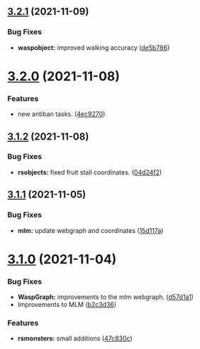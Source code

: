 ## [3.2.1](https://github.com/Torwent/WaspLib/compare/v3.2.0...v3.2.1) (2021-11-09)


### Bug Fixes

* **waspobject:** improved walking accuracy ([de5b786](https://github.com/Torwent/WaspLib/commit/de5b786d33ecbae451c43b3c1e309b74da842134))



# [3.2.0](https://github.com/Torwent/WaspLib/compare/v3.1.2...v3.2.0) (2021-11-08)


### Features

* new antiban tasks. ([4ec9270](https://github.com/Torwent/WaspLib/commit/4ec9270d8dfd99fd893ea4b6d23f200652cc8352))



## [3.1.2](https://github.com/Torwent/WaspLib/compare/v3.1.1...v3.1.2) (2021-11-08)


### Bug Fixes

* **rsobjects:** fixed fruit stall coordinates. ([04d24f2](https://github.com/Torwent/WaspLib/commit/04d24f2fa3b125c41c71ef39464f735a6dbad73b))



## [3.1.1](https://github.com/Torwent/WaspLib/compare/v3.1.0...v3.1.1) (2021-11-05)


### Bug Fixes

* **mlm:** update webgraph and coordinates ([15d117a](https://github.com/Torwent/WaspLib/commit/15d117acabc6e5c650d2995ef3f33cadf225b4b1))



# [3.1.0](https://github.com/Torwent/WaspLib/compare/v3.0.1...v3.1.0) (2021-11-04)


### Bug Fixes

* **WaspGraph:** improvements to the mlm webgraph. ([d57d1a1](https://github.com/Torwent/WaspLib/commit/d57d1a15516e3a64a2cfb55ce964b814a9c759a2))
* Improvements to MLM ([b2c3d36](https://github.com/Torwent/WaspLib/commit/b2c3d36084470ae77a652531d35528bd982bf540))


### Features

* **rsmonsters:** small additions ([47c830c](https://github.com/Torwent/WaspLib/commit/47c830ce0ac9932aabcc3fbf3efc8449402bd870))




